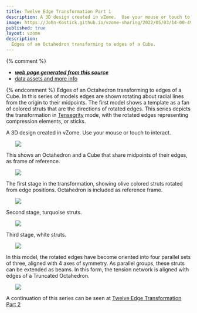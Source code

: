 ```yaml
---
title: Twelve Edge Transformation Part 1
description: A 3D design created in vZome.  Use your mouse or touch to interact.
image: https://John-Kostick.github.io/vzome-sharing/2022/05/03/14-00-49-Twelve-Edge-Transformation/Twelve-Edge-Transformation.png
published: true
layout: vzome
description:
  Edges of an Octahedron transforming to edges of a Cube.
---
```


{% comment %}
 - [***web page generated from this source***](<https://John-Kostick.github.io/vzome-sharing/2022/05/03/Twelve-Edge-Transformation-14-00-49.html>)
 - [data assets and more info](<https://github.com/John-Kostick/vzome-sharing/tree/main/2022/05/03/14-00-49-Twelve-Edge-Transformation/>)
 
{% endcomment %}
  Edges of an Octahedron transforming to edges of a Cube. In this series of models edges are shown rotating about radial lines from the origin to their midpoints. The first model shows a template as a fan of colored struts that are the directions of rotated edges.  This series depicts the transformation in [Tensegrity](https://en.wikipedia.org/wiki/Tensegrity) mode, with the rotated edges representing compression elements, or sticks. 

A 3D design created in vZome.  Use your mouse or touch to interact.

<vzome-viewer style="width: 87%; height: 60vh; margin: 5%"
       src="https://John-Kostick.github.io/vzome-sharing/2022/05/03/14-00-49-Twelve-Edge-Transformation/Twelve-Edge-Transformation.vZome" >
  <img src="https://John-Kostick.github.io/vzome-sharing/2022/05/03/14-00-49-Twelve-Edge-Transformation/Twelve-Edge-Transformation.png" />
</vzome-viewer>

This shows an Octahedron and a Cube that share midpoints of their edges, as frame of reference.

<vzome-viewer style="width: 87%; height: 60vh; margin: 5%"
      src="https://John-Kostick.github.io/vzome-sharing/2022/05/03/14-02-18-Octahedron-to-cube-transform/Octahedron-to-cube-transform.vZome" >
 <img src="https://John-Kostick.github.io/vzome-sharing/2022/05/03/14-02-18-Octahedron-to-cube-transform/Octahedron-to-cube-transform.png" />
</vzome-viewer>

The first stage in the transformation, showing olive colored struts rotated from edge positions. Octahedron is included as reference frame.

<vzome-viewer style="width: 87%; height: 60vh; margin: 5%"
      src="https://John-Kostick.github.io/vzome-sharing/2022/05/03/14-48-09-Octahedron-olive-10/Octahedron-olive-10.vZome" >
 <img src="https://John-Kostick.github.io/vzome-sharing/2022/05/03/14-48-09-Octahedron-olive-10/Octahedron-olive-10.png" />
</vzome-viewer>

Second stage, turquoise struts.  

<vzome-viewer style="width: 87%; height: 60vh; margin: 5%"
      src="https://John-Kostick.github.io/vzome-sharing/2022/05/03/14-48-40-Octahedron-turquoise-9/Octahedron-turquoise-9.vZome" >
 <img src="https://John-Kostick.github.io/vzome-sharing/2022/05/03/14-48-40-Octahedron-turquoise-9/Octahedron-turquoise-9.png" />
</vzome-viewer>

Third stage, white struts.

<vzome-viewer style="width: 87%; height: 60vh; margin: 5%"
      src="https://John-Kostick.github.io/vzome-sharing/2022/05/03/14-49-04-Octahedron-white-green-8/Octahedron-white-green-8.vZome" >
 <img src="https://John-Kostick.github.io/vzome-sharing/2022/05/03/14-49-04-Octahedron-white-green-8/Octahedron-white-green-8.png" />
</vzome-viewer>

In this model, the rotated edges have become oriented into four parallel sets of three, aligned with 4 axes of symmetry.  As parallel groups, these struts can be extended as beams. In this form, the tension network is aligned with edges of a Truncated Octahedron.

<vzome-viewer style="width: 87%; height: 60vh; margin: 5%"
      src="https://John-Kostick.github.io/vzome-sharing/2022/05/03/14-49-57-Cube-to-yellow-6/Cube-to-yellow-6.vZome" >
 <img src="https://John-Kostick.github.io/vzome-sharing/2022/05/03/14-49-57-Cube-to-yellow-6/Cube-to-yellow-6.png" />
</vzome-viewer>

A continuation of this series can be seen at [Twelve Edge Transformation Part 2](https://john-kostick.github.io/vzome-sharing/2022/05/03/Cube-to-yellow-6-14-49-57.html)
